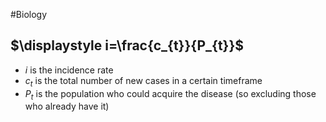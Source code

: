 #Biology 
## $\displaystyle i=\frac{c_{t}}{P_{t}}$
* $\displaystyle i$ is the incidence rate
* $\displaystyle c_{t}$ is the total number of new cases in a certain timeframe
* $\displaystyle P_{t}$ is the population who could acquire the disease (so excluding those who already have it)